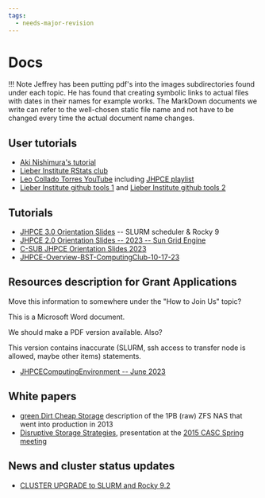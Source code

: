 ```yaml
---
tags:
  - needs-major-revision
---
```

# Docs 

!!! Note
    Jeffrey has been putting pdf's into the images subdirectories found under each topic. He has found that creating symbolic links to actual files with dates in their names for example works. The MarkDown documents we write can refer to the well-chosen static file name and not have to be changed every time the actual document name changes.

## User tutorials

+ [Aki Nishimura's tutorial](https://github.com/nishimura-zeger-lab/jhpce-script-examples/tree/master/by_aki)
+ [Lieber Institute RStats club](https://research.libd.org/rstatsclub/)
+ [Leo Collado Torres YouTube](https://www.youtube.com/c/LeonardoColladoTorres/playlists) including [JHPCE playlist](https://www.youtube.com/playlist?list=PLNNI62fcZPdAslHFllqv0-2iZqby1h0CV)
+ [Lieber Institute github tools 1](https://github.com/LieberInstitute/jhpce_module_config) and [Lieber Institute github tools 2](https://github.com/LieberInstitute/jhpce_module_source)

## Tutorials

+ [JHPCE 3.0 Orientation
Slides](https://jhpce.jhu.edu/wp-content/uploads/2024/01/JHPCE-Overview-2024-01.pdf)
-- SLURM scheduler & Rocky 9
+ [JHPCE 2.0 Orientation Slides -- 2023 -- Sun Grid
Engine](https://jhpce.jhu.edu/wp-content/uploads/2021/04/JHPCE-Overview-2022-09.pdf)
+ [C-SUB JHPCE Orientation Slides
2023](https://jhpce.jhu.edu/wp-content/uploads/2024/01/JHPCE-Overview-CMS-2023-12.pdf)
+ [JHPCE-Overview-BST-ComputingClub-10-17-23](https://jhpce.jhu.edu/wp-content/uploads/2023/10/JHPCE-Overview-BST-ComputingClub-10-17.pdf)

## Resources description for Grant Applications
Move this information to somewhere under the "How to Join Us" topic?

This is a Microsoft Word document.

We should make a PDF version available. Also?

This version contains inaccurate (SLURM, ssh access to transfer node is allowed, maybe other items) statements.

+ [JHPCEComputingEnvironment -- June 2023](https://jhpce.jhu.edu/wp-content/uploads/2023/06/JHPCEComputingEnvironmentJune2023.docx)

## White papers

+ [green Dirt Cheap
Storage](http://www.jhpce.jhu.edu/wp-content/uploads/2014/05/greenDirtCheapStorage.pdf) description of the 1PB (raw) ZFS NAS that went into production in
2013
+ [Disruptive Storage
Strategies](http://casc.org/meetings/15mar/Disruptive_Storage_Strategies_CASC_2015_03_31.pdf), presentation at the [2015 CASC Spring meeting](http://casc.org/meetings-presentations/)


## News and cluster status updates
+  [CLUSTER UPGRADE to SLURM and Rocky 9.2](https://jhpce.jhu.edu/2023/06/27/cluster-upgrade-to-slurm-and-rocky-9-2/)
